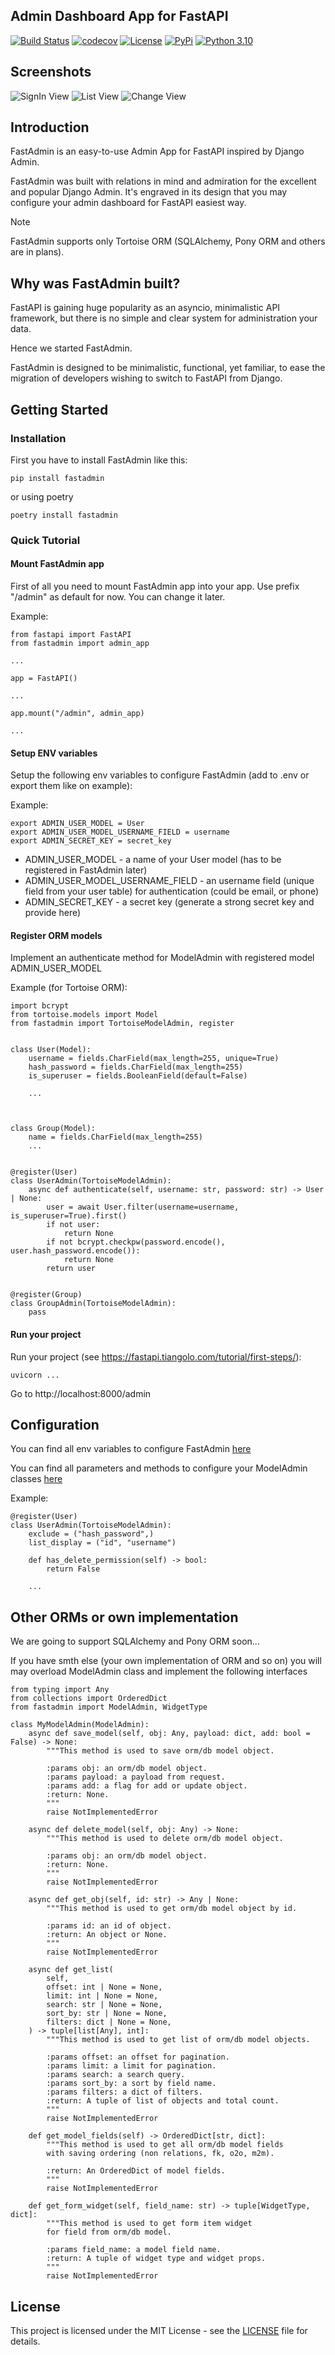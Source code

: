 ## Admin Dashboard App for FastAPI

[![Build Status](https://github.com/vsdudakov/fastadmin/workflows/CI/badge.svg?branch=main)](https://github.com/vsdudakov/fastadmin/workflows/CI/badge.svg?branch=main)
[![codecov](https://codecov.io/gh/vsdudakov/fastadmin/branch/main/graph/badge.svg?token=RNGX5HOW3T)](https://codecov.io/gh/vsdudakov/fastadmin)
[![License](https://img.shields.io/github/license/vsdudakov/fastadmin)](https://github.com/vsdudakov/fastadmin/blob/master/LICENSE)
[![PyPi](https://badgen.net/pypi/v/fastadmin)](https://pypi.org/project/fastadmin/)
[![Python 3.10](https://img.shields.io/badge/python-3.10-blue.svg)](https://www.python.org/downloads/release/python-3100/)

## Screenshots

![SignIn View](https://raw.githubusercontent.com/vsdudakov/fastadmin/main/docs/images/signin.png)
![List View](https://raw.githubusercontent.com/vsdudakov/fastadmin/main/docs/images/list.png)
![Change View](https://raw.githubusercontent.com/vsdudakov/fastadmin/main/docs/images/change.png)

## Introduction

FastAdmin is an easy-to-use Admin App for FastAPI inspired by Django Admin.

FastAdmin was built with relations in mind and admiration for the excellent and popular Django Admin. It's engraved in its design that you may configure your admin dashboard for FastAPI easiest way.

Note

FastAdmin supports only Tortoise ORM (SQLAlchemy, Pony ORM and others are in plans).

## Why was FastAdmin built?

FastAPI is gaining huge popularity as an asyncio, minimalistic API framework, but there is no simple and clear system for administration your data.

Hence we started FastAdmin.

FastAdmin is designed to be minimalistic, functional, yet familiar, to ease the migration of developers wishing to switch to FastAPI from Django.

## Getting Started

### Installation

First you have to install FastAdmin like this:

```
pip install fastadmin
```

or using poetry

```
poetry install fastadmin
```

### Quick Tutorial

#### Mount FastAdmin app

First of all you need to mount FastAdmin app into your app.
Use prefix "/admin" as default for now. You can change it later.

Example:

```
from fastapi import FastAPI
from fastadmin import admin_app

...

app = FastAPI()

...

app.mount("/admin", admin_app)

...
```

#### Setup ENV variables

Setup the following env variables to configure FastAdmin (add to .env or export them like on example):

Example:

```
export ADMIN_USER_MODEL = User
export ADMIN_USER_MODEL_USERNAME_FIELD = username
export ADMIN_SECRET_KEY = secret_key
```

- ADMIN_USER_MODEL - a name of your User model (has to be registered in FastAdmin later)
- ADMIN_USER_MODEL_USERNAME_FIELD - an username field (unique field from your user table) for authentication (could be email, or phone)
- ADMIN_SECRET_KEY - a secret key (generate a strong secret key and provide here)

#### Register ORM models

Implement an authenticate method for ModelAdmin with registered model ADMIN_USER_MODEL

Example (for Tortoise ORM):

```
import bcrypt
from tortoise.models import Model
from fastadmin import TortoiseModelAdmin, register


class User(Model):
    username = fields.CharField(max_length=255, unique=True)
    hash_password = fields.CharField(max_length=255)
    is_superuser = fields.BooleanField(default=False)

    ...



class Group(Model):
    name = fields.CharField(max_length=255)
    ...


@register(User)
class UserAdmin(TortoiseModelAdmin):
    async def authenticate(self, username: str, password: str) -> User | None:
        user = await User.filter(username=username, is_superuser=True).first()
        if not user:
            return None
        if not bcrypt.checkpw(password.encode(), user.hash_password.encode()):
            return None
        return user


@register(Group)
class GroupAdmin(TortoiseModelAdmin):
    pass
```

#### Run your project

Run your project (see https://fastapi.tiangolo.com/tutorial/first-steps/):

```
uvicorn ...
```

Go to http://localhost:8000/admin

## Configuration

You can find all env variables to configure FastAdmin [here](https://github.com/vsdudakov/fastadmin/blob/main/fastadmin/settings.py)

You can find all parameters and methods to configure your ModelAdmin classes [here](https://github.com/vsdudakov/fastadmin/blob/main/fastadmin/models/base.py)

Example:

```
@register(User)
class UserAdmin(TortoiseModelAdmin):
    exclude = ("hash_password",)
    list_display = ("id", "username")

    def has_delete_permission(self) -> bool:
        return False

    ...
```

## Other ORMs or own implementation

We are going to support SQLAlchemy and Pony ORM soon...

If you have smth else (your own implementation of ORM and so on) you will may overload ModelAdmin class and implement the following interfaces

```
from typing import Any
from collections import OrderedDict
from fastadmin import ModelAdmin, WidgetType

class MyModelAdmin(ModelAdmin):
    async def save_model(self, obj: Any, payload: dict, add: bool = False) -> None:
        """This method is used to save orm/db model object.

        :params obj: an orm/db model object.
        :params payload: a payload from request.
        :params add: a flag for add or update object.
        :return: None.
        """
        raise NotImplementedError

    async def delete_model(self, obj: Any) -> None:
        """This method is used to delete orm/db model object.

        :params obj: an orm/db model object.
        :return: None.
        """
        raise NotImplementedError

    async def get_obj(self, id: str) -> Any | None:
        """This method is used to get orm/db model object by id.

        :params id: an id of object.
        :return: An object or None.
        """
        raise NotImplementedError

    async def get_list(
        self,
        offset: int | None = None,
        limit: int | None = None,
        search: str | None = None,
        sort_by: str | None = None,
        filters: dict | None = None,
    ) -> tuple[list[Any], int]:
        """This method is used to get list of orm/db model objects.

        :params offset: an offset for pagination.
        :params limit: a limit for pagination.
        :params search: a search query.
        :params sort_by: a sort by field name.
        :params filters: a dict of filters.
        :return: A tuple of list of objects and total count.
        """
        raise NotImplementedError

    def get_model_fields(self) -> OrderedDict[str, dict]:
        """This method is used to get all orm/db model fields
        with saving ordering (non relations, fk, o2o, m2m).

        :return: An OrderedDict of model fields.
        """
        raise NotImplementedError

    def get_form_widget(self, field_name: str) -> tuple[WidgetType, dict]:
        """This method is used to get form item widget
        for field from orm/db model.

        :params field_name: a model field name.
        :return: A tuple of widget type and widget props.
        """
        raise NotImplementedError

```

## License

This project is licensed under the MIT License - see the [LICENSE](https://github.com/vsdudakov/fastadmin/blob/main/LICENSE) file for details.
